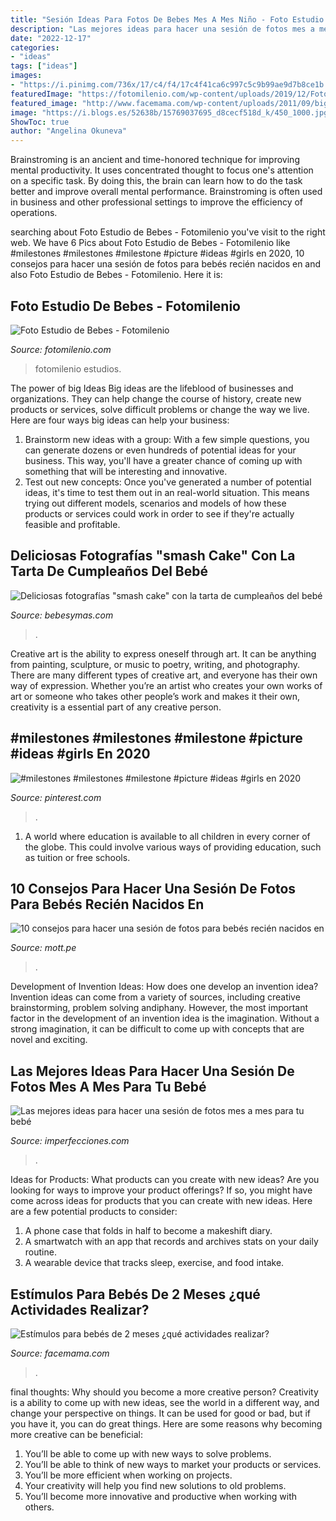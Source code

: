 ```yaml
---
title: "Sesión Ideas Para Fotos De Bebes Mes A Mes Niño - Foto Estudio De Bebes"
description: "Las mejores ideas para hacer una sesión de fotos mes a mes para tu bebé"
date: "2022-12-17"
categories:
- "ideas"
tags: ["ideas"]
images:
- "https://i.pinimg.com/736x/17/c4/f4/17c4f41ca6c997c5c9b99ae9d7b8ce1b.jpg"
featuredImage: "https://fotomilenio.com/wp-content/uploads/2019/12/Foto-estudio-bebes05jpg-1-640x480_c.jpg"
featured_image: "http://www.facemama.com/wp-content/uploads/2011/09/bigstock-six-month-old-caucasian-baby-g-68797729.jpg"
image: "https://i.blogs.es/52638b/15769037695_d8cecf518d_k/450_1000.jpg"
ShowToc: true
author: "Angelina Okuneva"
---
```



Brainstroming is an ancient and time-honored technique for improving mental productivity. It uses concentrated thought to focus one's attention on a specific task. By doing this, the brain can learn how to do the task better and improve overall mental performance. Brainstroming is often used in business and other professional settings to improve the efficiency of operations.

	

		
searching about Foto Estudio de Bebes - Fotomilenio you've visit to the right web. We have 6 Pics about Foto Estudio de Bebes - Fotomilenio like #milestones #milestones #milestone #picture #ideas #girls en 2020, 10 consejos para hacer una sesión de fotos para bebés recién nacidos en and also Foto Estudio de Bebes - Fotomilenio. Here it is:
		
    
## Foto Estudio De Bebes - Fotomilenio

<img loading=lazy src="https://fotomilenio.com/wp-content/uploads/2019/12/Foto-estudio-bebes05jpg-1-640x480_c.jpg" onerror="this.onerror=null;this.src='https://tse3.mm.bing.net/th?id=OIP.fpIlJe5vtGh4B977UcQg_AHaFj&amp;pid=15.1';" alt="Foto Estudio de Bebes - Fotomilenio">

_Source: fotomilenio.com_

>fotomilenio estudios. 

	

The power of big Ideas
Big ideas are the lifeblood of businesses and organizations. They can help change the course of history, create new products or services, solve difficult problems or change the way we live.
Here are four ways big ideas can help your business: 
1. Brainstorm new ideas with a group: With a few simple questions, you can generate dozens or even hundreds of potential ideas for your business. This way, you'll have a greater chance of coming up with something that will be interesting and innovative.
2. Test out new concepts: Once you've generated a number of potential ideas, it's time to test them out in an real-world situation. This means trying out different models, scenarios and models of how these products or services could work in order to see if they're actually feasible and profitable. 

    
## Deliciosas Fotografías &quot;smash Cake&quot; Con La Tarta De Cumpleaños Del Bebé

<img loading=lazy src="https://i.blogs.es/52638b/15769037695_d8cecf518d_k/450_1000.jpg" onerror="this.onerror=null;this.src='https://tse3.mm.bing.net/th?id=OIP.lqvRk70Ib6hvCjUGoe6oyQHaFS&amp;pid=15.1';" alt="Deliciosas fotografías &quot;smash cake&quot; con la tarta de cumpleaños del bebé">

_Source: bebesymas.com_

>. 

	

Creative art is the ability to express oneself through art. It can be anything from painting, sculpture, or music to poetry, writing, and photography. There are many different types of creative art, and everyone has their own way of expression. Whether you’re an artist who creates your own works of art or someone who takes other people’s work and makes it their own, creativity is a essential part of any creative person.

    
## #milestones #milestones #milestone #picture #ideas #girls En 2020

<img loading=lazy src="https://i.pinimg.com/736x/17/c4/f4/17c4f41ca6c997c5c9b99ae9d7b8ce1b.jpg" onerror="this.onerror=null;this.src='https://tse4.mm.bing.net/th?id=OIP.PbEG13BBf9MX02nFQkoEXAHaHa&amp;pid=15.1';" alt="#milestones #milestones #milestone #picture #ideas #girls en 2020">

_Source: pinterest.com_

>. 

	

1. A world where education is available to all children in every corner of the globe. This could involve various ways of providing education, such as tuition or free schools. 

    
## 10 Consejos Para Hacer Una Sesión De Fotos Para Bebés Recién Nacidos En

<img loading=lazy src="https://mott.pe/noticias/wp-content/uploads/2019/03/define-el-estilo-para-las-fotos-new-born-en-casa-1024x594.jpg" onerror="this.onerror=null;this.src='https://tse3.mm.bing.net/th?id=OIP.p3y-ejKWtboCMhLyxrn_bQHaES&amp;pid=15.1';" alt="10 consejos para hacer una sesión de fotos para bebés recién nacidos en">

_Source: mott.pe_

>. 

	

Development of Invention Ideas: How does one develop an invention idea?
Invention ideas can come from a variety of sources, including creative brainstorming, problem solving andiphany. However, the most important factor in the development of an invention idea is the imagination. Without a strong imagination, it can be difficult to come up with concepts that are novel and exciting.

    
## Las Mejores Ideas Para Hacer Una Sesión De Fotos Mes A Mes Para Tu Bebé

<img loading=lazy src="http://www.blogdelfotografo.com/wp-content/uploads/2015/01/Louish-Pixel_Creatividad.jpg" onerror="this.onerror=null;this.src='https://tse4.mm.bing.net/th?id=OIP.DvGSaw765fm_xtAXDEW0CAHaE8&amp;pid=15.1';" alt="Las mejores ideas para hacer una sesión de fotos mes a mes para tu bebé">

_Source: imperfecciones.com_

>. 

	

Ideas for Products: What products can you create with new ideas?
Are you looking for ways to improve your product offerings? If so, you might have come across ideas for products that you can create with new ideas. Here are a few potential products to consider: 
1. A phone case that folds in half to become a makeshift diary.
2. A smartwatch with an app that records and archives stats on your daily routine.
3. A wearable device that tracks sleep, exercise, and food intake.

    
## Estímulos Para Bebés De 2 Meses ¿qué Actividades Realizar?

<img loading=lazy src="http://www.facemama.com/wp-content/uploads/2011/09/bigstock-six-month-old-caucasian-baby-g-68797729.jpg" onerror="this.onerror=null;this.src='https://tse3.mm.bing.net/th?id=OIP.KujjlPjTvA5qMbC1fRHZ9wHaE6&amp;pid=15.1';" alt="Estímulos para bebés de 2 meses ¿qué actividades realizar?">

_Source: facemama.com_

>. 

	

final thoughts: Why should you become a more creative person?
Creativity is a ability to come up with new ideas, see the world in a different way, and change your perspective on things. It can be used for good or bad, but if you have it, you can do great things. Here are some reasons why becoming more creative can be beneficial: 
1. You’ll be able to come up with new ways to solve problems. 
2. You’ll be able to think of new ways to market your products or services. 
3. You’ll be more efficient when working on projects. 
4. Your creativity will help you find new solutions to old problems. 
5. You’ll become more innovative and productive when working with others.

